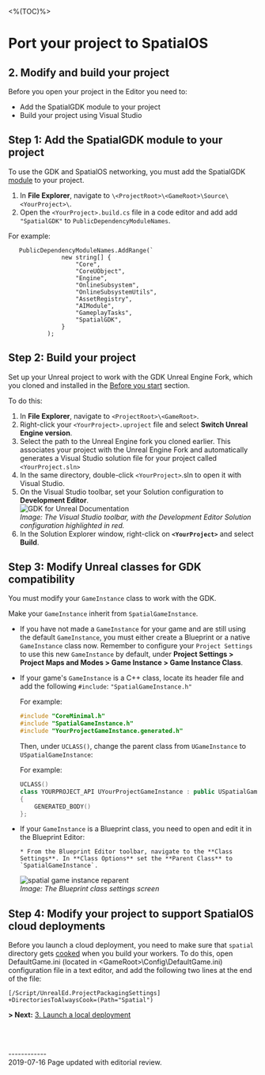 <%(TOC)%>

# Port your project to SpatialOS

## 2. Modify and build your project

Before you open your project in the Editor you need to: 

* Add the SpatialGDK module to your project
* Build your project using Visual Studio

<!--- **Note:**  If you built the Unreal Engine Fork manually, you must clone and set up the GDK plugin by following the [manual GDK installation instructions]({{urlRoot}}/content/manual-engine-build#installing-the-spatialos-gdk-for-unreal) before you follow the rest of this guide.</br> --->

## Step 1: Add the SpatialGDK module to your project

To use the GDK and SpatialOS networking, you must add the SpatialGDK [module](https://docs.unrealengine.com/en-US/Programming/UnrealBuildSystem/ModuleFiles/index.html) to your project.

1. In **File Explorer**, navigate to `\<ProjectRoot>\<GameRoot>\Source\<YourProject>\`.
1. Open the `<YourProject>.build.cs` file in a code editor and add add `"SpatialGDK"` to `PublicDependencyModuleNames`.

For example:  

```
   PublicDependencyModuleNames.AddRange(`
               new string[] {
                   "Core",
                   "CoreUObject",
                   "Engine",
                   "OnlineSubsystem",
                   "OnlineSubsystemUtils",
                   "AssetRegistry",
                   "AIModule",
                   "GameplayTasks",
                   "SpatialGDK",
               }
           );
```

## Step 2: Build your project

Set up your Unreal project to work with the GDK Unreal Engine Fork, which you cloned and installed in the [Before you start]({{urlRoot}}/content/tutorials/tutorial-porting-guide#before-you-start) section. 

To do this:

1. In **File Explorer**, navigate to `<ProjectRoot>\<GameRoot>`.
1. Right-click your `<YourProject>.uproject` file and select **Switch Unreal Engine version**.
1. Select the path to the Unreal Engine fork you cloned earlier. This associates your project with the Unreal Engine Fork and automatically generates a Visual Studio solution file for your project called `<YourProject.sln>`
1. In the same directory, double-click `<YourProject>`.sln to open it with Visual Studio.
1. On the Visual Studio toolbar, set your Solution configuration to **Development Editor**. <br/>
![GDK for Unreal Documentation]({{assetRoot}}assets/porting-guide/porting-solution-config.png)<br/>
 _Image: The Visual Studio toolbar, with the Development Editor Solution configuration highlighted in red._
1. In the Solution Explorer window, right-click on **`<YourProject>`** and select **Build**.

## Step 3: Modify Unreal classes for GDK compatibility

You must modify your `GameInstance` class to work with the GDK.  

Make your `GameInstance` inherit from `SpatialGameInstance`.  <br/>

* If you have not made a `GameInstance` for your game and are still using the default `GameInstance`, you must either create a Blueprint or a native `GameInstance` class now. Remember to configure your `Project Settings` to use this new `GameInstance` by default, under **Project Settings > Project Maps and Modes > Game Instance > Game Instance Class**. <br/>

* If your game's `GameInstance` is a C++ class, locate its header file and add the following `#include`:
  `"SpatialGameInstance.h"`

  For example:

  ```cpp
  #include "CoreMinimal.h"
  #include "SpatialGameInstance.h"
  #include "YourProjectGameInstance.generated.h"
  ```

  Then, under `UCLASS()`, change the parent class from `UGameInstance` to `USpatialGameInstance`:

  For example:  

  ```cpp
  UCLASS()
  class YOURPROJECT_API UYourProjectGameInstance : public USpatialGameInstance
  {
      GENERATED_BODY()
  };
  ```

- If your `GameInstance` is a Blueprint class, you need to open and edit it in the Blueprint Editor: 

      * From the Blueprint Editor toolbar, navigate to the **Class Settings**. In **Class Options** set the **Parent Class** to `SpatialGameInstance`.

  ![spatial game instance reparent]({{assetRoot}}assets/porting-guide/spatial-game-instance-reparent.png)<br/>
    _Image: The Blueprint class settings screen_<br/>
    
## Step 4: Modify your project to support SpatialOS cloud deployments
Before you launch a cloud deployment, you need to make sure that `spatial` directory gets [cooked](https://docs.unrealengine.com/en-US/Engine/Deployment/Cooking) when you build your workers. To do this, open DefaultGame.ini (located in <ProjectRoot>\<GameRoot>\Config\DefaultGame.ini) configuration file in a text editor, and add the following two lines at the end of the file:

```
[/Script/UnrealEd.ProjectPackagingSettings]
+DirectoriesToAlwaysCook=(Path="Spatial")
```

  
 **> Next:** [3. Launch a local deployment]({{urlRoot}}/content/tutorials/porting-guide/tutorial-portingguide-deployment)
 
  
<br/>

<br/>------------<br/>2019-07-16 Page updated with editorial review.<br/>


